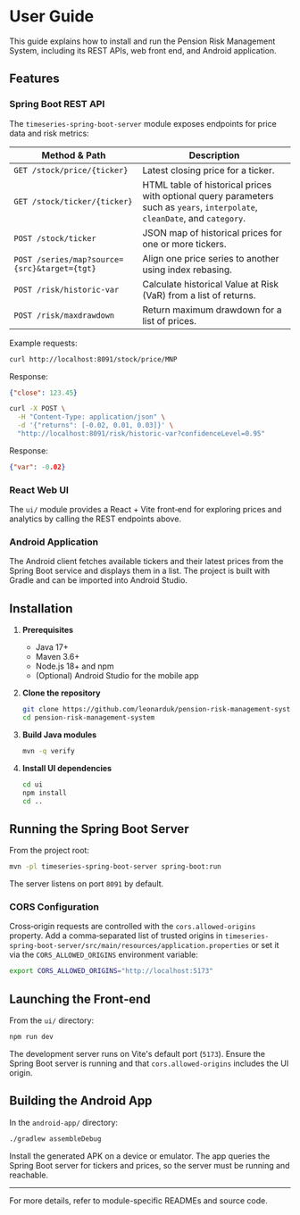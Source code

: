 # User Guide

This guide explains how to install and run the Pension Risk Management System, including its REST APIs, web front end, and Android application.

## Features

### Spring Boot REST API

The `timeseries-spring-boot-server` module exposes endpoints for price data and risk metrics:

| Method & Path | Description |
|---------------|-------------|
| `GET /stock/price/{ticker}` | Latest closing price for a ticker. |
| `GET /stock/ticker/{ticker}` | HTML table of historical prices with optional query parameters such as `years`, `interpolate`, `cleanDate`, and `category`. |
| `POST /stock/ticker` | JSON map of historical prices for one or more tickers. |
| `POST /series/map?source={src}&target={tgt}` | Align one price series to another using index rebasing. |
| `POST /risk/historic-var` | Calculate historical Value at Risk (VaR) from a list of returns. |
| `POST /risk/maxdrawdown` | Return maximum drawdown for a list of prices. |

Example requests:

```bash
curl http://localhost:8091/stock/price/MNP
```
Response:
```json
{"close": 123.45}
```

```bash
curl -X POST \
  -H "Content-Type: application/json" \
  -d '{"returns": [-0.02, 0.01, 0.03]}' \
  "http://localhost:8091/risk/historic-var?confidenceLevel=0.95"
```
Response:
```json
{"var": -0.02}
```

### React Web UI

The `ui/` module provides a React + Vite front‑end for exploring prices and analytics by calling the REST endpoints above.

### Android Application

The Android client fetches available tickers and their latest prices from the Spring Boot service and displays them in a list. The project is built with Gradle and can be imported into Android Studio.

## Installation

1. **Prerequisites**
   - Java 17+
   - Maven 3.6+
   - Node.js 18+ and npm
   - (Optional) Android Studio for the mobile app

2. **Clone the repository**
   ```bash
   git clone https://github.com/leonarduk/pension-risk-management-system.git
   cd pension-risk-management-system
   ```

3. **Build Java modules**
   ```bash
   mvn -q verify
   ```

4. **Install UI dependencies**
   ```bash
   cd ui
   npm install
   cd ..
   ```

## Running the Spring Boot Server

From the project root:

```bash
mvn -pl timeseries-spring-boot-server spring-boot:run
```

The server listens on port `8091` by default.

### CORS Configuration

Cross‑origin requests are controlled with the `cors.allowed-origins` property. Add a comma‑separated list of trusted origins in `timeseries-spring-boot-server/src/main/resources/application.properties` or set it via the `CORS_ALLOWED_ORIGINS` environment variable:

```bash
export CORS_ALLOWED_ORIGINS="http://localhost:5173"
```

## Launching the Front‑end

From the `ui/` directory:

```bash
npm run dev
```

The development server runs on Vite's default port (`5173`). Ensure the Spring Boot server is running and that `cors.allowed-origins` includes the UI origin.

## Building the Android App

In the `android-app/` directory:

```bash
./gradlew assembleDebug
```

Install the generated APK on a device or emulator. The app queries the Spring Boot server for tickers and prices, so the server must be running and reachable.

---

For more details, refer to module-specific READMEs and source code.


